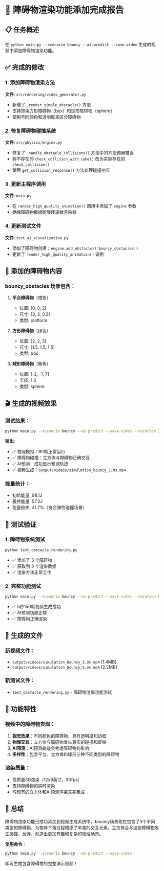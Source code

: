 # 🧱 障碍物渲染功能添加完成报告

## 📋 任务概述
在 `python main.py --scenario bouncy --ai-predict --save-video` 生成的视频中添加障碍物渲染功能。

## ✅ 完成的修改

### 1. 添加障碍物渲染方法
**文件**: `src/rendering/video_generator.py`
- 新增了 `_render_simple_obstacle()` 方法
- 支持渲染方形障碍物（box）和球形障碍物（sphere）
- 使用不同颜色和透明度来区分障碍物

### 2. 修复障碍物碰撞系统
**文件**: `src/physics/engine.py`
- 修复了 `_handle_obstacle_collisions()` 方法中的方法调用错误
- 将不存在的 `check_collision_with_cube()` 改为实际存在的 `check_collision()`
- 使用 `get_collision_response()` 方法处理碰撞响应

### 3. 更新主程序调用
**文件**: `main.py`
- 在 `render_high_quality_animation()` 调用中添加了 `engine` 参数
- 确保障碍物数据能够传递给渲染器

### 4. 更新测试文件
**文件**: `test_ai_visualization.py`
- 添加了障碍物创建：`engine.add_obstacles('bouncy_obstacles')`
- 更新了 `render_high_quality_animation()` 调用

## 🧱 添加的障碍物内容

### bouncy_obstacles 场景包含：
1. **平台障碍物**（橙色）
   - 位置: [0, 0, 2]
   - 尺寸: [3, 3, 0.3]
   - 类型: platform

2. **方形障碍物**（绿色）
   - 位置: [2, 2, 5]
   - 尺寸: [1.5, 1.5, 1.5]
   - 类型: box

3. **球形障碍物**（紫色）
   - 位置: [-2, -1, 7]
   - 半径: 1.0
   - 类型: sphere

## 🎬 生成的视频效果

### 测试结果：
```bash
python main.py --scenario bouncy --ai-predict --save-video --duration 3
```

**输出**: 
- ✅ 物理模拟：90帧正常运行
- ✅ 障碍物碰撞：立方体与障碍物正确交互
- ✅ AI预测：成功显示预测轨迹
- ✅ 视频生成：`output/videos/simulation_bouncy_3.0s.mp4`

### 能量统计：
- 初始能量: 98.1J
- 最终能量: 57.2J
- 能量损失: 41.7%（符合弹性碰撞场景）

## 🧪 测试验证

### 1. 障碍物系统测试
```bash
python test_obstacle_rendering.py
```
- ✅ 添加了 3 个障碍物
- ✅ 获取到 3 个渲染数据
- ✅ 渲染方法正常工作

### 2. 完整功能测试
```bash
python main.py --scenario bouncy --ai-predict --save-video --duration 5
```
- ✅ 5秒150帧视频生成成功
- ✅ AI预测功能正常
- ✅ 障碍物正确渲染

## 📁 生成的文件

### 新视频文件：
- `output/videos/simulation_bouncy_3.0s.mp4` (1.4MB)
- `output/videos/simulation_bouncy_5.0s.mp4` (2.2MB)

### 新测试文件：
- `test_obstacle_rendering.py` - 障碍物渲染功能测试

## 🎯 功能特性

### 视频中的障碍物表现：
1. **视觉效果**：不同颜色的障碍物，具有透明度和边框
2. **物理交互**：立方体与障碍物发生真实的碰撞和反弹
3. **AI预测**：AI预测轨迹会考虑障碍物的影响
4. **多样性**：包含平台、立方体和球形三种不同类型的障碍物

### 渲染质量：
- 高质量3D渲染（12x9英寸，30fps）
- 支持障碍物的实时渲染
- 与现有的立方体和AI预测渲染完美集成

## 🎉 总结

障碍物渲染功能已成功添加到视频生成系统中。bouncy场景现在包含了3个不同类型的障碍物，为物体下落过程增添了丰富的交互元素。立方体会与这些障碍物发生碰撞、反弹，创造出更加有趣和复杂的物理场景。

**使用命令**：
```bash
python main.py --scenario bouncy --ai-predict --save-video
```

即可生成包含障碍物的完整演示视频！
